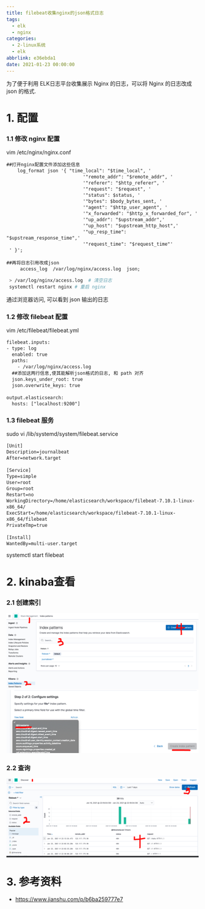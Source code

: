 ```yaml
---
title: filebeat收集nginx的json格式日志
tags:
  - elk
  - nginx
categories:
  - 2-linux系统
  - elk
abbrlink: e36ebda1
date: 2021-01-23 00:00:00
---
```


为了便于利用 ELK日志平台收集展示 Nginx 的日志，可以将 Nginx 的日志改成 json 的格式.

<!-- more -->

# 1. 配置

### 1.1 修改 nginx 配置

vim /etc/nginx/nginx.conf 

```nginx
##打开nginx配置文件添加这些信息
    log_format json '{ "time_local": "$time_local", '
                            '"remote_addr": "$remote_addr", '
                            '"referer": "$http_referer", '
                            '"request": "$request", '
                            '"status": $status, '
                            '"bytes": $body_bytes_sent, '
                            '"agent": "$http_user_agent", '
                            '"x_forwarded": "$http_x_forwarded_for", '
                            '"up_addr": "$upstream_addr",'
                            '"up_host": "$upstream_http_host",'
                            '"up_resp_time": "$upstream_response_time",'
                            '"request_time": "$request_time"'
 ' }';
 
##再将日志引用改成json
     access_log  /var/log/nginx/access.log  json;
```



```bash
 > /var/log/nginx/access.log  # 清空日志
 systemctl restart nginx # 重启 nginx
```

通过浏览器访问, 可以看到 json 输出的日志

### 1.2 修改 filebeat 配置

vim /etc/filebeat/filebeat.yml

```nginx
filebeat.inputs:
- type: log
  enabled: true
  paths:
    - /var/log/nginx/access.log
  ##添加这两行信息,使其能解析json格式的日志, 和 path 对齐
  json.keys_under_root: true
  json.overwrite_keys: true

output.elasticsearch:
  hosts: ["localhost:9200"]
```



### 1.3 filebeat 服务

sudo vi /lib/systemd/system/filebeat.service

```
[Unit]
Description=journalbeat
After=network.target

[Service]
Type=simple
User=root
Group=root
Restart=no
WorkingDirectory=/home/elasticsearch/workspace/filebeat-7.10.1-linux-x86_64/
ExecStart=/home/elasticsearch/workspace/filebeat-7.10.1-linux-x86_64/filebeat
PrivateTmp=true

[Install]
WantedBy=multi-user.target
```

systemctl start filebeat



# 2. kinaba查看

### 2.1 创建索引

![1](filebeat收集nginx的json格式日志/1.png)
![1](filebeat收集nginx的json格式日志/2.png)



### 2.2 查询

![1](filebeat收集nginx的json格式日志/3.png)



# 3. 参考资料

+ https://www.jianshu.com/p/b6ba259777e7

